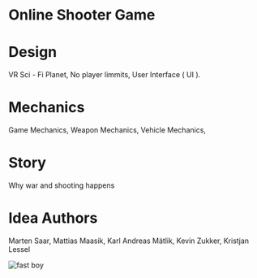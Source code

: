 # Online Shooter Game

# Design
VR
Sci - Fi Planet,
No player limmits,
User Interface ( UI ).

# Mechanics
Game Mechanics,
Weapon Mechanics,
Vehicle Mechanics,

# Story
Why war and shooting happens

# Idea Authors
Marten Saar,
Mattias Maasik,
Karl Andreas Mätlik,
Kevin Zukker,
Kristjan Lessel

![fast boy](https://user-images.githubusercontent.com/93149372/145199905-039239d8-6770-48a6-96c0-ef846a81639e.png)
